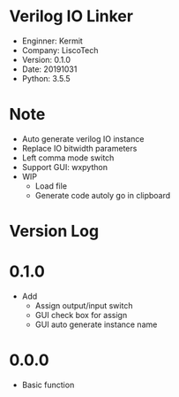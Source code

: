 # Verilog IO Linker
- Enginner: Kermit
- Company: LiscoTech
- Version: 0.1.0
- Date: 20191031
- Python: 3.5.5

# Note
- Auto generate verilog IO instance
- Replace IO bitwidth parameters
- Left comma mode switch
- Support GUI: wxpython
- WIP
	- Load file
	- Generate code autoly go in clipboard 

# Version Log
# 0.1.0
- Add
	- Assign output/input switch
	- GUI check box for assign
	- GUI auto generate instance name

# 0.0.0
- Basic function